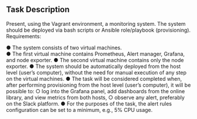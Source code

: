 ## Task Description 

Present, using the Vagrant environment, a monitoring system. The system should be deployed via bash scripts or Ansible role/playbook (provisioning). 
Requirements: 

● The system consists of two virtual machines. \
● The first virtual machine contains Prometheus, Alert manager, Grafana, and node exporter. 
● The second virtual machine contains only the node exporter. 
● The system should be automatically deployed from the host level (user’s computer), without the need for manual execution of any step on the virtual machines. 
● The task will be considered completed when, after performing provisioning from the host level (user’s computer), it will be possible to: 
○ log into the Grafana panel, add dashboards from the online library, and view metrics from both hosts, 
○ observe any alert, preferably on the Slack platform. 
● For the purposes of the task, the alert rules configuration can be set to a minimum, e.g., 5% CPU usage.
